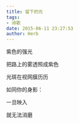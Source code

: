 ```yaml
---
title: 留下的光
tags:
- 诗歌
date: 2015-06-11 23:27:53
author: Herb
---
```

紫色的强光

把路上的雾透照成紫色

光斑在视网膜历历

如同你的身影：

一旦映入

就无法消磨